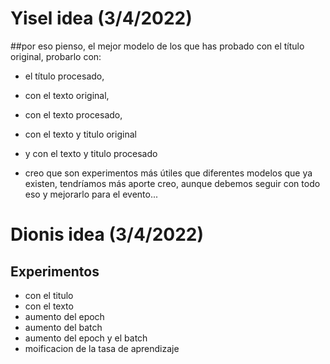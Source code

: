 # Yisel idea (3/4/2022)

##por eso pienso, el mejor modelo de los que has probado con el título original, probarlo con: 
 - el título procesado, 
 - con el texto original, 
 - con el texto procesado, 
 -  con el texto y titulo original 
 - y con el texto y titulo procesado 

- creo que son experimentos más útiles que diferentes modelos que ya existen, tendríamos más aporte creo, aunque debemos seguir con todo eso y mejorarlo para el evento...

# Dionis idea (3/4/2022)

## Experimentos
- con el titulo 
- con el texto
- aumento del epoch
- aumento del batch
- aumento del epoch y el batch
- moificacion de la tasa de aprendizaje